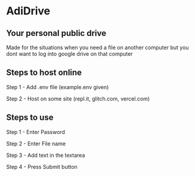 # AdiDrive
## Your personal public drive 

Made for the situations when you need a file on another computer but you dont want to log into google drive on that computer


## Steps to host online
Step 1 - Add .env file (example.env given)

Step 2 - Host on some site (repl.it, glitch.com, vercel.com)

## Steps to use
Step 1 - Enter Password

Step 2 - Enter File name 

Step 3 - Add text in the textarea

Step 4 - Press Submit button
